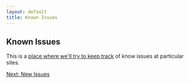 ```yaml
---
layout: default
title: Known Issues
---
```


## Known Issues

This is a [place where we'll try to keep track](https://docs.google.com/spreadsheets/d/1tWL57JlfAFT-xqxEh1ADfadHX3GZniKcS3bpzWaTxfw/edit?usp=sharing) of know issues at particular sites.

[Next: New Issues](issues.html)
